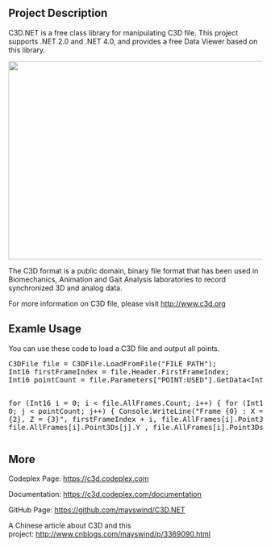 <h2><strong>Project Description</strong></h2>
<p>C3D.NET is a free class library for manipulating C3D file. This project supports .NET 2.0 and .NET 4.0, and provides a free Data Viewer based on this library.</p>
<p><img src="http://download-codeplex.sec.s-msft.com/Download?ProjectName=c3d&DownloadId=746151" alt="" width="643" height="393"></p>
<p>The C3D format is a public domain, binary file format that has been used in Biomechanics, Animation and Gait Analysis laboratories to record synchronized 3D and analog data.</p>
<p>For more information on C3D file, please visit <a href="http://www.c3d.org" target="_blank">
http://www.c3d.org</a></p>
<h2><strong>Examle Usage</strong></h2>
<p>You can use these code to load a C3D file and output all points.</p>
<pre>C3DFile file = C3DFile.LoadFromFile(&quot;FILE PATH&quot;);
Int16 firstFrameIndex = file.Header.FirstFrameIndex;
Int16 pointCount = file.Parameters[&quot;POINT:USED&quot;].GetData&lt;Int16&gt;();

for (Int16 i = 0; i &lt; file.AllFrames.Count; i&#43;&#43;)
{
    for (Int16 j = 0; j &lt; pointCount; j&#43;&#43;)
    {
        Console.WriteLine(&quot;Frame {0} : X = {1}, Y = {2}, Z = {3}&quot;,
            firstFrameIndex &#43; i,
            file.AllFrames[i].Point3Ds[j].X,
            file.AllFrames[i].Point3Ds[j].Y ,
            file.AllFrames[i].Point3Ds[j].Z);
    }
}
</pre>
<h2><strong>More</strong></h2>
<p>Codeplex Page:&nbsp;<a href="https://c3d.codeplex.com" target="_blank">https://c3d.codeplex.com</a></p>
<p>Documentation:&nbsp;<a href="https://c3d.codeplex.com/documentation" target="_blank">https://c3d.codeplex.com/documentation</a></p>
<p>GitHub Page:&nbsp;<a href="https://github.com/mayswind/C3D.NET" target="_blank">https://github.com/mayswind/C3D.NET</a></p>
<p>A Chinese article about C3D and this project:&nbsp;<a href="http://www.cnblogs.com/mayswind/p/3369090.html" target="_blank">http://www.cnblogs.com/mayswind/p/3369090.html</a></p>
